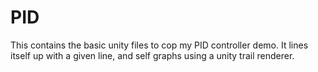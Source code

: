# PID

This contains the basic unity files to cop my PID controller demo. It lines itself up with a given line, and self graphs using a unity trail renderer.
